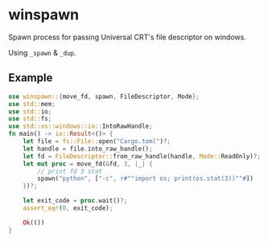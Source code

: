 # winspawn

Spawn process for passing Universal CRT's file descriptor on windows.

Using `_spawn` & `_dup`.

## Example

```rust
use winspawn::{move_fd, spawn, FileDescriptor, Mode};
use std::mem;
use std::io;
use std::fs;
use std::os::windows::io::IntoRawHandle;
fn main() -> io::Result<()> {
    let file = fs::File::open("Cargo.toml")?;
    let handle = file.into_raw_handle();
    let fd = FileDescriptor::from_raw_handle(handle, Mode::ReadOnly)?;
    let mut proc = move_fd(&fd, 3, |_| {
        // print fd 3 stat
        spawn("python", ["-c", r#""import os; print(os.stat(3))""#])
    })?;

    let exit_code = proc.wait()?;
    assert_eq!(0, exit_code);

    Ok(())
}
```
